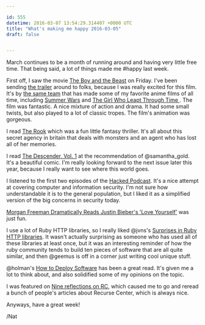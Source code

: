 ```yaml
---

id: 555
datetime: 2016-03-07 13:54:29.314407 +0000 UTC
title: "What's making me happy 2016-03-05"
draft: false


---
```


March continues to be a month of running around and having very little free time. That being said, a lot of things made me #happy last week.

First off, I saw the movie [The Boy and the Beast](https://en.wikipedia.org/wiki/The_Boy_and_the_Beast) on Friday. I've been sending [the trailer](https://www.youtube.com/watch?v=dlL7c8sQjko) around to folks, because I was really excited for this film. It's by [the same team](https://en.wikipedia.org/wiki/Mamoru_Hosoda) that has made some of my favorite anime films of all time, including [Summer Wars](https://en.wikipedia.org/wiki/Summer_Wars) and [The Girl Who Leapt Through Time
](https://en.wikipedia.org/wiki/The_Girl_Who_Leapt_Through_Time_(2006_film)). The film was fantastic. A nice mixture of action and drama. It had some small twists, but also played to a lot of classic tropes. The film's animation was gorgeous.

I read [The Rook](https://www.goodreads.com/book/show/12988330-the-rook) which was a fun little fantasy thriller. It's all about this secret agency in britain that deals with monsters and an agent who has lost all of her memories.

I read [The Descender, Vol. 1](https://www.goodreads.com/book/show/25546167-descender-vol-1) at the recommendation of @samantha_gold. It's a beautiful comic. I'm really looking forward to the next issue later this year, because I really want to see where this world goes.

I listened to the first two episodes of the [Hacked Podcast](http://www.hackedpodcast.com/). It's a nice attempt at covering computer and information security. I'm not sure how understandable it is to the general population, but I liked it as a simplified version of the big concerns in security today.

[Morgan Freeman Dramatically Reads Justin Bieber's 'Love Yourself'](https://www.youtube.com/watch?v=NRKZh-2j4PY&feature=youtu.be) was just fun.

I use a lot of Ruby HTTP libraries, so I really liked @jvns's [Surprises in Ruby HTTP libraries](http://jvns.ca/blog/2016/03/04/whats-up-with-ruby-http-libraries/). It wasn't actually surprising as someone who has used all of these libraries at least once, but it was an interesting reminder of how the ruby community tends to build ten pieces of software that are all quite similar, and then @geemus is off in a corner just writing cool unique stuff.

@holman's [How to Deploy Software](https://zachholman.com/posts/deploying-software) has been a great read. It's given me a lot to think about, and also solidified some of my opinions on the topic.

I was featured on [Nine reflections on RC](https://www.recurse.com/blog/102-nine-reflections-on-rc), which caused me to go and reread a bunch of people's articles about Recurse Center, which is always nice.

Anyways, have a great week!

/Nat
